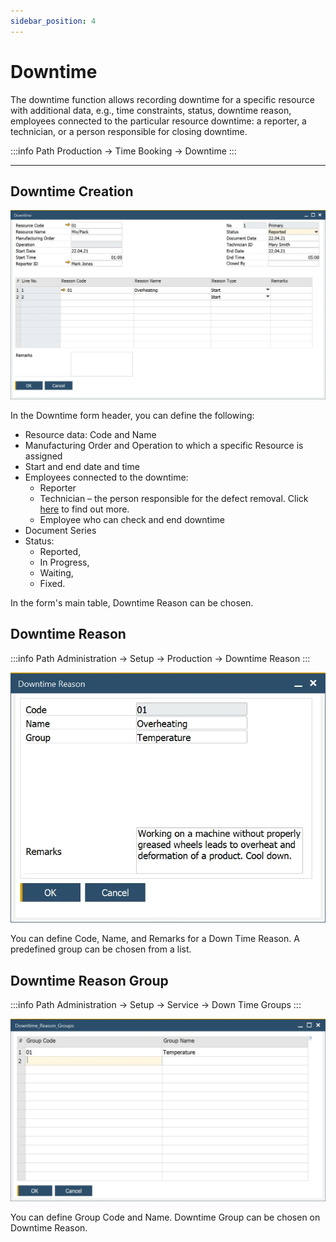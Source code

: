 ```yaml
---
sidebar_position: 4
---
```


# Downtime

The downtime function allows recording downtime for a specific resource with additional data, e.g., time constraints, status, downtime reason, employees connected to the particular resource downtime: a reporter, a technician, or a person responsible for closing downtime.

:::info Path
    Production → Time Booking → Downtime
:::

---

## Downtime Creation

![Downtime](./media/downtime/downtime.webp)

In the Downtime form header, you can define the following:

- Resource data: Code and Name
- Manufacturing Order and Operation to which a specific Resource is assigned
- Start and end date and time
- Employees connected to the downtime:
  - Reporter
  - Technician – the person responsible for the defect removal. Click [here](/docs/pdc/administrator-guide/setting-up-the-application/overview#requirements) to find out more.
  - Employee who can check and end downtime
- Document Series
- Status:
  - Reported,
  - In Progress,
  - Waiting,
  - Fixed.

In the form's main table, Downtime Reason can be chosen.

## Downtime Reason

:::info Path
    Administration → Setup → Production → Downtime Reason
:::

![Downtime Reason](./media/downtime/downtime-reason.webp)

You can define Code, Name, and Remarks for a Down Time Reason. A predefined group can be chosen from a list.

## Downtime Reason Group

:::info Path
    Administration → Setup → Service → Down Time Groups
:::

![Downtime Reason Group](./media/downtime/downtime-reason-group.webp)

You can define Group Code and Name. Downtime Group can be chosen on Downtime Reason.
